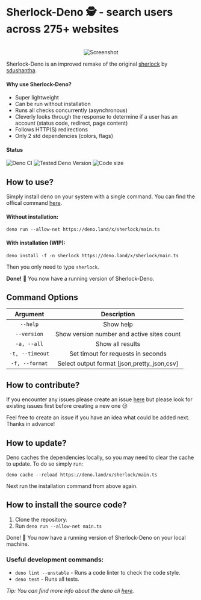 # Sherlock-Deno 🕵️ - search users across 275+ websites
<p align="center">
  <br>
  <img alt="Screenshot" src="https://github.com/checkerschaf/sherlock-deno/raw/master/screenshot.png" />
  <br>
</p>

Sherlock-Deno is an improved remake of the original [sherlock](https://github.com/sdushantha/sherlock) by [sdushantha](https://github.com/sdushantha).

#### Why use Sherlock-Deno?
- Super lightweight
- Can be run without installation
- Runs all checks concurrently (asynchronous)
- Cleverly looks through the response to determine if a user has an account (status code, redirect, page content)
- Follows HTTP(S) redirections
- Only 2 std dependencies (colors, flags)

#### Status
![Deno CI](https://github.com/checkerschaf/sherlock-deno/workflows/Deno%20CI/badge.svg?branch=master)
![Tested Deno Version](https://img.shields.io/badge/Tested%20Deno%20Version-1.4-brightgreen)
![Code size](https://img.shields.io/github/languages/code-size/checkerschaf/sherlock-deno?label=Code%20Size)

## How to use?
Simply install deno on your system with a single command. You can find the offical command [here](https://deno.land/#installation).

#### Without installation:
`deno run --allow-net https://deno.land/x/sherlock/main.ts`

#### With installation (WIP):
`deno install -f -n sherlock https://deno.land/x/sherlock/main.ts`

Then you only need to type `sherlock`.

**Done!** 🎉 You now have a running version of Sherlock-Deno.

## Command Options
| Argument | Description |
|:-:|:-:|
| `--help` | Show help |
| `--version` | Show version number and active sites count |
| `-a, --all` | Show all results |
| `-t, --timeout` | Set timout for requests in seconds |
| `-f, --format` | Select output format [json,pretty_json,csv] |

## How to contribute?
If you encounter any issues please create an issue [here](https://github.com/checkerschaf/sherlock-deno/issues) but please look for existing issues first before creating a new one 😉

Feel free to create an issue if you have an idea what could be added next. Thanks in advance!

## How to update?
Deno caches the dependencies locally, so you may need to clear the cache to update. To do so simply run:

`deno cache --reload https://deno.land/x/sherlock/main.ts`

Next run the installation command from above again.

## How to install the source code?
1. Clone the repository.
2. Run `deno run --allow-net main.ts`

Done! 🎉 You now have a running version of Sherlock-Deno on your local machine.

### Useful development commands:
- `deno lint --unstable` - Runs a code linter to check the code style.
- `deno test` - Runs all tests.

*Tip: You can find more info about the deno cli [here](https://deno.land/manual/getting_started/command_line_interface).*

